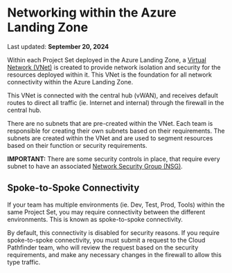 # Networking within the Azure Landing Zone

Last updated: **September 20, 2024**

Within each Project Set deployed in the Azure Landing Zone, a [Virtual Network (VNet)](https://learn.microsoft.com/en-us/azure/virtual-network/virtual-networks-overview) is created to provide network isolation and security for the resources deployed within it. This VNet is the foundation for all network connectivity within the Azure Landing Zone.

This VNet is connected with the central hub (vWAN), and receives default routes to direct all traffic (ie. Internet and internal) through the firewall in the central hub.

There are no subnets that are pre-created within the VNet. Each team is responsible for creating their own subnets based on their requirements. The subnets are created within the VNet and are used to segment resources based on their function or security requirements.

**IMPORTANT:** There are some security controls in place, that require every subnet to have an associated [Network Security Group (NSG)](https://learn.microsoft.com/en-us/azure/virtual-network/network-security-groups-overview).

## Spoke-to-Spoke Connectivity

If your team has multiple environments (ie. Dev, Test, Prod, Tools) within the same Project Set, you may require connectivity between the different environments. This is known as spoke-to-spoke connectivity.

By default, this connectivity is disabled for security reasons. If you require spoke-to-spoke connectivity, you must submit a request to the Cloud Pathfinder team, who will review the request based on the security requirements, and make any necessary changes in the firewall to allow this type traffic.
